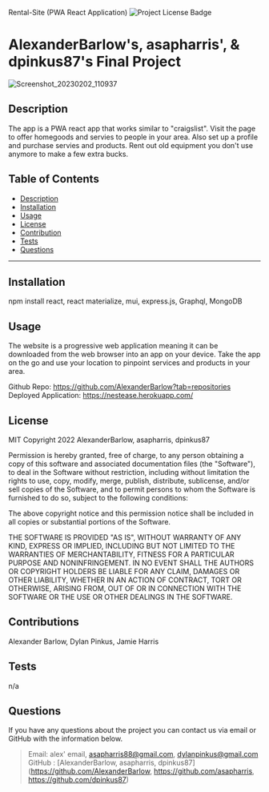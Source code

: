  Rental-Site (PWA React Application) ![Project License Badge](https://img.shields.io/badge/license-MIT-brightgreen)
# AlexanderBarlow's, asapharris', & dpinkus87's Final Project

![Screenshot_20230202_110937](https://user-images.githubusercontent.com/116297281/216378435-96476b9b-2934-4c00-91f9-efd8994e5bb3.png)

## Description
The app is a PWA react app that works similar to "craigslist". Visit the page to offer homegoods and servies to people in your area. Also set up a profile and purchase servies and products. Rent out old equipment you don't use anymore to make a few extra bucks.


  ## Table of Contents
  * [Description](#Description)
  * [Installation](#Installation)
  * [Usage](#Usage)
  * [License](#license)
  * [Contribution](#Contribution)
  * [Tests](#Tests)
  * [Questions](#Questions)
  ***
    

## Installation
npm install react, react materialize, mui, express.js, Graphql, MongoDB

## Usage
The website is a progressive web application meaning it can be downloaded from the web browser into an app on your device. Take the app on the go and use your location to pinpoint services and products in your area. 

Github Repo: https://github.com/AlexanderBarlow?tab=repositories
</br>Deployed Application: https://nestease.herokuapp.com/


## License


  MIT
  Copyright 2022 AlexanderBarlow, asapharris, dpinkus87

  Permission is hereby granted, free of charge, to any person obtaining a copy of this software and associated 
  documentation files (the "Software"), to deal in the Software without restriction, including without limitation 
  the rights to use, copy, modify, merge, publish, distribute, sublicense, and/or sell copies of the Software, and 
  to permit persons to whom the Software is furnished to do so, subject to the following conditions:

  The above copyright notice and this permission notice shall be included in all copies or substantial portions 
  of the Software.

  THE SOFTWARE IS PROVIDED "AS IS", WITHOUT WARRANTY OF ANY KIND, EXPRESS OR IMPLIED, INCLUDING BUT NOT LIMITED 
  TO THE WARRANTIES OF MERCHANTABILITY, FITNESS FOR A PARTICULAR PURPOSE AND NONINFRINGEMENT. IN NO EVENT SHALL 
  THE AUTHORS OR COPYRIGHT HOLDERS BE LIABLE FOR ANY CLAIM, DAMAGES OR OTHER LIABILITY, WHETHER IN AN ACTION OF CONTRACT, 
  TORT OR OTHERWISE, ARISING FROM, OUT OF OR IN CONNECTION WITH THE SOFTWARE OR THE USE OR OTHER DEALINGS IN THE SOFTWARE.
  
  

## Contributions
Alexander Barlow, Dylan Pinkus, Jamie Harris 

## Tests
n/a

## Questions
If you have any questions about the project you can contact us via email or GitHub with the information below. 
>Email: alex' email, asapharris88@gmail.com, dylanpinkus@gmail.com  
>GitHub : [AlexanderBarlow, asapharris, dpinkus87](https://github.com/AlexanderBarlow, https://github.com/asapharris, https://github.com/dpinkus87)
